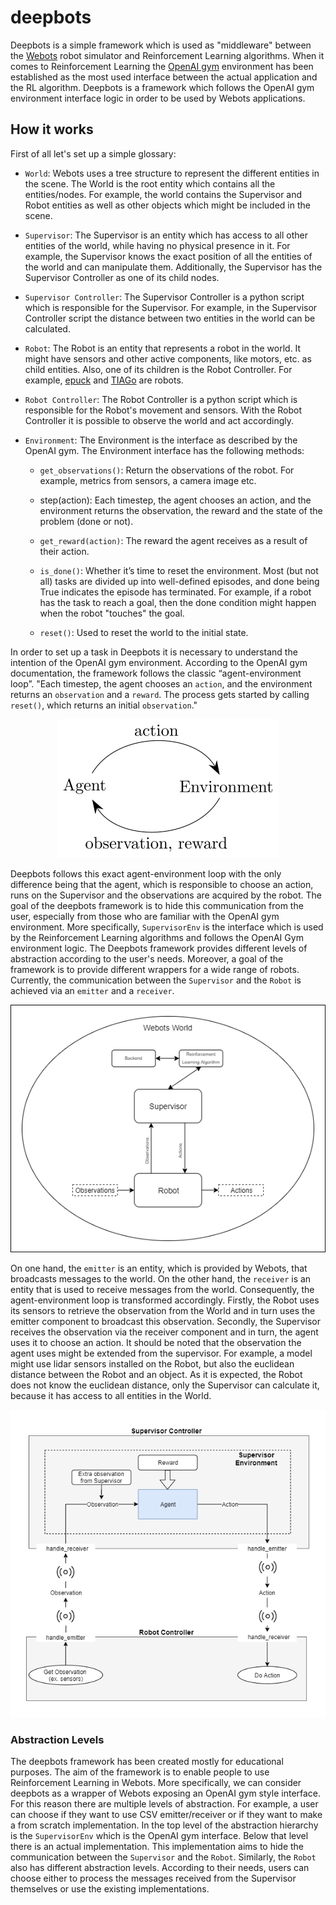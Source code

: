 # deepbots

Deepbots is a simple framework which is used as "middleware" between the
[Webots](https://cyberbotics.com/) robot simulator and Reinforcement Learning
algorithms. When it comes to Reinforcement Learning the [OpenAI
gym](https://gym.openai.com/) environment has been established as the most used 
interface between the actual application and the RL algorithm. Deepbots is a 
framework which follows the OpenAI gym environment interface logic in order to 
be used by Webots applications. 

## How it works

First of all let's set up a simple glossary:

+ `World`: Webots uses a tree structure to represent the different entities
  in the scene. The World is the root entity which contains all the entities/nodes. 
  For example, the world contains the Supervisor and Robot entities as well as 
  other objects which might be included in the scene. 
  
+ `Supervisor`: The Supervisor is an entity which has access to all other entities
  of the world, while having no physical presence in it. For example,
  the Supervisor knows the exact position of all the entities of the world and
  can manipulate them. Additionally, the Supervisor has the Supervisor 
  Controller as one of its child nodes.
  
+ `Supervisor Controller`: The Supervisor Controller is a python script which is 
  responsible for the Supervisor. For example, in the Supervisor Controller 
  script the distance between two entities in the world can be calculated. 
  
+ `Robot`: The Robot is an entity that represents a robot in the world. 
  It might have sensors and other active components, like motors, etc. 
  as child entities. Also, one of its children is the Robot Controller.
  For example, [epuck](https://cyberbotics.com/doc/guide/epuck) and
  [TIAGo](https://cyberbotics.com/doc/guide/tiago-iron) are robots.
  
+ `Robot Controller`: The Robot Controller is a python script which is 
  responsible for the Robot's movement and sensors. With the Robot Controller 
  it is possible to observe the world and act accordingly. 
    
+ `Environment`: The Environment is the interface as described by the OpenAI gym.
  The Environment interface has the following methods:
  
  + `get_observations()`: Return the observations of the robot. For example, metrics from
    sensors, a camera image etc.

  + step(action): Each timestep, the agent chooses an action, and the environment returns
    the observation, the reward and the state of the problem (done or not).

  + `get_reward(action)`: The reward the agent receives as a result of their
     action.
        
  + `is_done()`: Whether it’s time to reset the environment. Most (but
     not all) tasks are divided up into well-defined episodes, and done being
     True indicates the episode has terminated. For example, if a robot has
     the task to reach a goal, then the done condition might happen when the 
     robot "touches" the goal. 
        
  + `reset()`: Used to reset the world to the initial state.

In order to set up a task in Deepbots it is necessary to understand the intention 
of the OpenAI gym environment. According to the OpenAI gym documentation, the
framework follows the classic “agent-environment loop”. "Each timestep, the
agent chooses an `action`, and the environment returns an `observation` and a
`reward`. The process gets started by calling `reset()`, which returns an initial
`observation`." 

<p align="center">
    <img src="https://github.com/ManosMagnus/deepbots/blob/readme/doc/img/agent_env_loop.svg">
</p>

Deepbots follows this exact agent-environment loop with the only difference being
that the agent, which is responsible to choose an action, runs on the Supervisor
and the observations are acquired by the robot. The goal of the deepbots framework 
is to hide this communication from the user, especially from those who are familiar with
the OpenAI gym environment. More specifically, `SupervisorEnv` is the interface 
which is used by the Reinforcement Learning algorithms and follows the OpenAI Gym 
environment logic. The Deepbots framework provides different levels of abstraction 
according to the user's needs. Moreover, a goal of the framework is to 
provide different wrappers for a wide range of robots. Currently, the communication 
between the `Supervisor` and the `Robot` is achieved via an `emitter` and a `receiver`. 

<p align="center">
    <img src="https://raw.githubusercontent.com/ManosMagnus/deepbots/readme/doc/img/deepbots_overview.png">
</p>

On one hand, the `emitter` is an entity, which is provided by Webots,
that broadcasts messages to the world. On the other hand, the `receiver` is
an entity that is used to receive messages from the world.
Consequently, the agent-environment loop is transformed accordingly. Firstly,
the Robot uses its sensors to retrieve the observation from the World and in turn
uses the emitter component to broadcast this observation. Secondly, the Supervisor
receives the observation via the receiver component and in turn, the agent uses it to
choose an action. It should be noted that the observation the agent uses might be
extended from the supervisor. For example, a model might use lidar sensors installed on 
the Robot, but also the euclidean distance between the Robot and an object. As it is
expected, the Robot does not know the euclidean distance, only the Supervisor
can calculate it, because it has access to all entities in the World.

<p align="center">
    <img src="https://raw.githubusercontent.com/ManosMagnus/deepbots/readme/doc/img/workflow_diagram.png">
</p>

### Abstraction Levels

The deepbots framework has been created mostly for educational purposes. The aim
of the framework is to enable people to use Reinforcement Learning in Webots.
More specifically, we can consider deepbots as a wrapper of Webots exposing an 
OpenAI gym style interface. For this reason there are multiple levels of abstraction. For
example, a user can choose if they want to use CSV emitter/receiver or if they
want to make a from scratch implementation. In the top level of the
abstraction hierarchy is the `SupervisorEnv` which is the OpenAI gym interface.
Below that level there is an actual implementation. This implementation aims to
hide the communication between the `Supervisor` and the `Robot`. Similarly, the
`Robot` also has different abstraction levels. According to their needs, users
can choose either to process the messages received from the Supervisor themselves 
or use the existing implementations.


